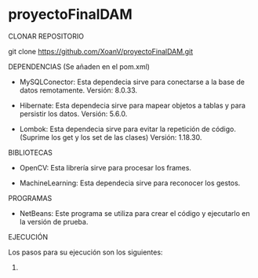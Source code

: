 # proyectoFinalDAM

CLONAR REPOSITORIO

git clone https://github.com/XoanV/proyectoFinalDAM.git

DEPENDENCIAS (Se añaden en el pom.xml)

- MySQLConector: Esta dependecia sirve para conectarse a la base de datos remotamente. Versión: 8.0.33.

- Hibernate: Esta dependecia sirve para mapear objetos a tablas y para persistir los datos. Versión: 5.6.0.

- Lombok: Esta dependecia sirve para evitar la repetición de código. (Suprime los get y los set de las clases) Versión: 1.18.30.

BIBLIOTECAS

- OpenCV: Esta librería sirve para procesar los frames.

- MachineLearning: Esta dependecia sirve para reconocer los gestos.

PROGRAMAS

- NetBeans: Este programa se utiliza para crear el código y ejecutarlo en la versión de prueba.

EJECUCIÓN

Los pasos para su ejecución son los siguientes:

1. 
